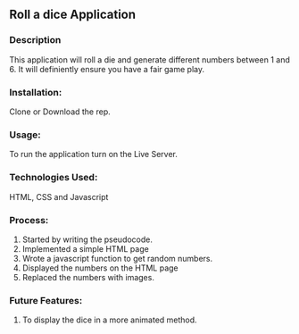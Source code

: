 ## Roll a dice Application

### Description
This application will roll a die and generate different numbers between 1 and 6. It will definiently ensure you have a fair game play.

### Installation:
Clone or Download the rep.

### Usage:
To run the application turn on the Live Server.

### Technologies Used:
HTML, CSS and Javascript

### Process:
1. Started by writing the pseudocode.
2. Implemented a simple HTML page
3. Wrote a javascript function to get random numbers.
4. Displayed the numbers on the HTML page
5. Replaced the numbers with images.

### Future Features:
 1. To display the dice in a more animated method.
   
